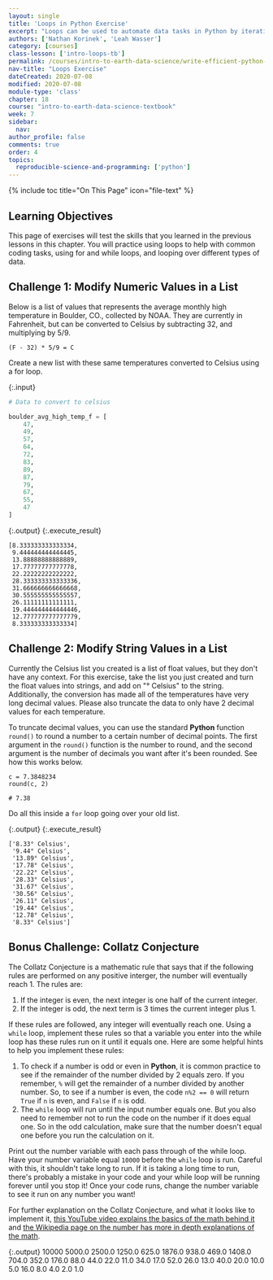```yaml
---
layout: single
title: 'Loops in Python Exercise'
excerpt: "Loops can be used to automate data tasks in Python by iteratively executing the same code on multiple data structures. Practice using loops to automate certain functionality in Python."
authors: ['Nathan Korinek', 'Leah Wasser']
category: [courses]
class-lesson: ['intro-loops-tb']
permalink: /courses/intro-to-earth-data-science/write-efficient-python-code/loops/loops-exercise
nav-title: "Loops Exercise"
dateCreated: 2020-07-08
modified: 2020-07-08
module-type: 'class'
chapter: 18
course: "intro-to-earth-data-science-textbook"
week: 7
sidebar:
  nav:
author_profile: false
comments: true
order: 4
topics:
  reproducible-science-and-programming: ['python']
---
```

{% include toc title="On This Page" icon="file-text" %}

<div class='notice--success' markdown="1">

## <i class="fa fa-graduation-cap" aria-hidden="true"></i> Learning Objectives

This page of exercises will test the skills that you learned in the previous lessons in this chapter. You will practice using loops to help with common coding tasks, using for and while loops, and looping over different types of data. 

</div>

<div class="notice--warning" markdown="1">

## <i class="fa fa-pencil-square-o" aria-hidden="true"></i> Challenge 1: Modify Numeric Values in a List

Below is a list of values that represents the average monthly high temperature in Boulder, CO., collected by NOAA. They are currently in Fahrenheit, but can be converted to Celsius by subtracting 32, and multiplying by 5/9. 
```
(F - 32) * 5/9 = C
```

Create a new list with these same temperatures converted to Celsius using a for loop.

</div>

{:.input}
```python
# Data to convert to celsius

boulder_avg_high_temp_f = [
    47,
    49,
    57,
    64,
    72,
    83,
    89,
    87,
    79,
    67,
    55,
    47
]
```


{:.output}
{:.execute_result}



    [8.333333333333334,
     9.444444444444445,
     13.88888888888889,
     17.77777777777778,
     22.22222222222222,
     28.333333333333336,
     31.666666666666668,
     30.555555555555557,
     26.11111111111111,
     19.444444444444446,
     12.777777777777779,
     8.333333333333334]





<div class="notice--warning" markdown="1">

## <i class="fa fa-pencil-square-o" aria-hidden="true"></i> Challenge 2: Modify String Values in a List

Currently the Celsius list you created is a list of float values, but they don't have any context. For this exercise, take the list you just created and turn the float values into strings, and add on "° Celsius" to the string. Additionally, the conversion has made all of the temperatures have very long decimal values. Please also truncate the data to only have 2 decimal values for each temperature. 

To truncate decimal values, you can use the standard **Python** function `round()` to round a number to a certain number of decimal points. The first argument in the `round()` function is the number to round, and the second argument is the number of decimals you want after it's been rounded. See how this works below.

```
c = 7.3848234
round(c, 2)

# 7.38
```

Do all this inside a `for` loop going over your old list. 

</div>


{:.output}
{:.execute_result}



    ['8.33° Celsius',
     '9.44° Celsius',
     '13.89° Celsius',
     '17.78° Celsius',
     '22.22° Celsius',
     '28.33° Celsius',
     '31.67° Celsius',
     '30.56° Celsius',
     '26.11° Celsius',
     '19.44° Celsius',
     '12.78° Celsius',
     '8.33° Celsius']





<div class="notice--warning" markdown="1">

## <i class="fa fa-pencil-square-o" aria-hidden="true"></i> Bonus Challenge: Collatz Conjecture

The Collatz Conjecture is a mathematic rule that says that if the following rules are performed on any positive interger, the number will eventually reach 1. The rules are:

1. If the integer is even, the next integer is one half of the current integer.
2. If the integer is odd, the next term is 3 times the current integer plus 1. 

If these rules are followed, any integer will eventually reach one. Using a `while` loop, implement these rules so that a variable you enter into the while loop has these rules run on it until it equals one. Here are some helpful hints to help you implement these rules:

1. To check if a number is odd or even in **Python**, it is common practice to see if the remainder of the number divided by 2 equals zero. If you remember, `%` will get the remainder of a number divided by another number. So, to see if a number is even, the code `n%2 == 0` will return `True` if `n` is even, and `False` if `n` is odd.
2. The `while` loop will run until the input number equals one. But you also need to remember not to run the code on the number if it does equal one. So in the odd calculation, make sure that the number doesn't equal one before you run the calculation on it. 

Print out the number variable with each pass through of the while loop. Have your number variable equal `10000` before the `while` loop is run. Careful with this, it shouldn't take long to run. If it is taking a long time to run, there's probably a mistake in your code and your while loop will be running forever until you stop it! Once your code runs, change the number variable to see it run on any number you want!

For further explanation on the Collatz Conjecture, and what it looks like to implement it, [this YouTube video explains the basics of the math behind it](https://www.youtube.com/watch?v=5mFpVDpKX70) and [the Wikipedia page on the number has more in depth explanations of the math](https://en.wikipedia.org/wiki/Collatz_conjecture).
</div>


{:.output}
    10000
    5000.0
    2500.0
    1250.0
    625.0
    1876.0
    938.0
    469.0
    1408.0
    704.0
    352.0
    176.0
    88.0
    44.0
    22.0
    11.0
    34.0
    17.0
    52.0
    26.0
    13.0
    40.0
    20.0
    10.0
    5.0
    16.0
    8.0
    4.0
    2.0
    1.0


